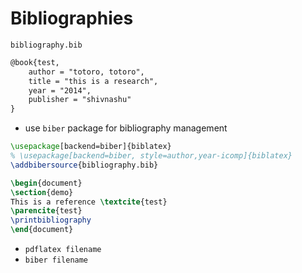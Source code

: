 # Bibliographies

`bibliography.bib`

```tex
@book{test,
    author = "totoro, totoro",
    title = "this is a research",
    year = "2014",
    publisher = "shivnashu"
}
```

- use `biber` package for bibliography management

```tex
\usepackage[backend=biber]{biblatex}
% \usepackage[backend=biber, style=author,year-icomp]{biblatex}
\addbibersource{bibliography.bib}

\begin{document}
\section{demo}
This is a reference \textcite{test}
\parencite{test}
\printbibliography
\end{document}
```

- `pdflatex filename`
- `biber filename`
